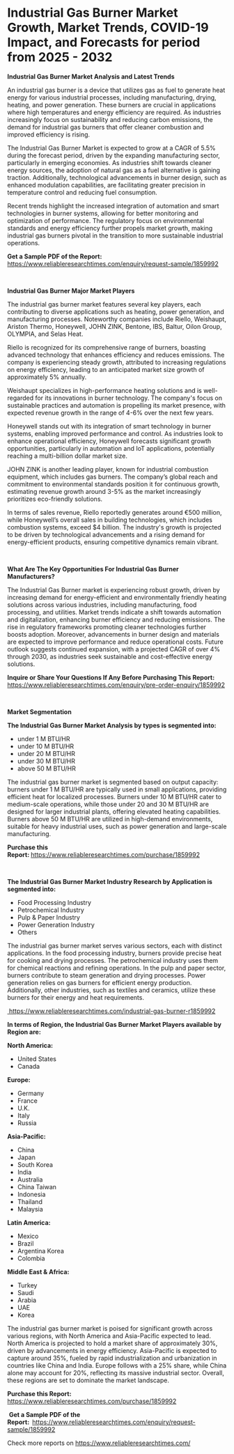 <p><h1>Industrial Gas Burner Market Growth, Market Trends, COVID-19 Impact, and Forecasts for period from 2025 - 2032</h1></p><p><strong>Industrial Gas Burner Market Analysis and Latest Trends</strong></p>
<p><p>An industrial gas burner is a device that utilizes gas as fuel to generate heat energy for various industrial processes, including manufacturing, drying, heating, and power generation. These burners are crucial in applications where high temperatures and energy efficiency are required. As industries increasingly focus on sustainability and reducing carbon emissions, the demand for industrial gas burners that offer cleaner combustion and improved efficiency is rising.</p><p>The Industrial Gas Burner Market is expected to grow at a CAGR of 5.5% during the forecast period, driven by the expanding manufacturing sector, particularly in emerging economies. As industries shift towards cleaner energy sources, the adoption of natural gas as a fuel alternative is gaining traction. Additionally, technological advancements in burner design, such as enhanced modulation capabilities, are facilitating greater precision in temperature control and reducing fuel consumption. </p><p>Recent trends highlight the increased integration of automation and smart technologies in burner systems, allowing for better monitoring and optimization of performance. The regulatory focus on environmental standards and energy efficiency further propels market growth, making industrial gas burners pivotal in the transition to more sustainable industrial operations.</p></p>
<p><strong>Get a Sample PDF of the Report:&nbsp;</strong> <a href="https://www.reliableresearchtimes.com/enquiry/request-sample/1859992?utm_campaign=2307&utm_medium=2&utm_source=Github&utm_content=ia&utm_term=22022025&utm_id=industrial-gas-burner">https://www.reliableresearchtimes.com/enquiry/request-sample/1859992</a></p>
<p>&nbsp;</p>
<p><strong>Industrial Gas Burner Major Market Players</strong></p>
<p><p>The industrial gas burner market features several key players, each contributing to diverse applications such as heating, power generation, and manufacturing processes. Noteworthy companies include Riello, Weishaupt, Ariston Thermo, Honeywell, JOHN ZINK, Bentone, IBS, Baltur, Oilon Group, OLYMPIA, and Selas Heat. </p><p>Riello is recognized for its comprehensive range of burners, boasting advanced technology that enhances efficiency and reduces emissions. The company is experiencing steady growth, attributed to increasing regulations on energy efficiency, leading to an anticipated market size growth of approximately 5% annually.</p><p>Weishaupt specializes in high-performance heating solutions and is well-regarded for its innovations in burner technology. The company's focus on sustainable practices and automation is propelling its market presence, with expected revenue growth in the range of 4-6% over the next few years.</p><p>Honeywell stands out with its integration of smart technology in burner systems, enabling improved performance and control. As industries look to enhance operational efficiency, Honeywell forecasts significant growth opportunities, particularly in automation and IoT applications, potentially reaching a multi-billion dollar market size.</p><p>JOHN ZINK is another leading player, known for industrial combustion equipment, which includes gas burners. The company’s global reach and commitment to environmental standards position it for continuous growth, estimating revenue growth around 3-5% as the market increasingly prioritizes eco-friendly solutions.</p><p>In terms of sales revenue, Riello reportedly generates around €500 million, while Honeywell’s overall sales in building technologies, which includes combustion systems, exceed $4 billion. The industry's growth is projected to be driven by technological advancements and a rising demand for energy-efficient products, ensuring competitive dynamics remain vibrant.</p></p>
<p>&nbsp;</p>
<p><strong>What Are The Key Opportunities For Industrial Gas Burner Manufacturers?</strong></p>
<p><p>The Industrial Gas Burner market is experiencing robust growth, driven by increasing demand for energy-efficient and environmentally friendly heating solutions across various industries, including manufacturing, food processing, and utilities. Market trends indicate a shift towards automation and digitalization, enhancing burner efficiency and reducing emissions. The rise in regulatory frameworks promoting cleaner technologies further boosts adoption. Moreover, advancements in burner design and materials are expected to improve performance and reduce operational costs. Future outlook suggests continued expansion, with a projected CAGR of over 4% through 2030, as industries seek sustainable and cost-effective energy solutions.</p></p>
<p><strong>Inquire or Share Your Questions If Any Before Purchasing This Report:</strong> <a href="https://www.reliableresearchtimes.com/enquiry/pre-order-enquiry/1859992?utm_campaign=2307&utm_medium=2&utm_source=Github&utm_content=ia&utm_term=22022025&utm_id=industrial-gas-burner">https://www.reliableresearchtimes.com/enquiry/pre-order-enquiry/1859992</a></p>
<p>&nbsp;</p>
<p><strong>Market Segmentation</strong></p>
<p><strong>The Industrial Gas Burner Market Analysis by types is segmented into:</strong></p>
<p><ul><li>under 1 M BTU/HR</li><li>under 10 M BTU/HR</li><li>under 20 M BTU/HR</li><li>under 30 M BTU/HR</li><li>above 50 M BTU/HR</li></ul></p>
<p><p>The industrial gas burner market is segmented based on output capacity: burners under 1 M BTU/HR are typically used in small applications, providing efficient heat for localized processes. Burners under 10 M BTU/HR cater to medium-scale operations, while those under 20 and 30 M BTU/HR are designed for larger industrial plants, offering elevated heating capabilities. Burners above 50 M BTU/HR are utilized in high-demand environments, suitable for heavy industrial uses, such as power generation and large-scale manufacturing.</p></p>
<p><strong>Purchase this Report:&nbsp;</strong><a href="https://www.reliableresearchtimes.com/purchase/1859992?utm_campaign=2307&utm_medium=2&utm_source=Github&utm_content=ia&utm_term=22022025&utm_id=industrial-gas-burner">https://www.reliableresearchtimes.com/purchase/1859992</a></p>
<p>&nbsp;</p>
<p><strong>The Industrial Gas Burner Market Industry Research by Application is segmented into:</strong></p>
<p><ul><li>Food Processing Industry</li><li>Petrochemical Industry</li><li>Pulp & Paper Industry</li><li>Power Generation Industry</li><li>Others</li></ul></p>
<p><p>The industrial gas burner market serves various sectors, each with distinct applications. In the food processing industry, burners provide precise heat for cooking and drying processes. The petrochemical industry uses them for chemical reactions and refining operations. In the pulp and paper sector, burners contribute to steam generation and drying processes. Power generation relies on gas burners for efficient energy production. Additionally, other industries, such as textiles and ceramics, utilize these burners for their energy and heat requirements.</p></p>
<p><a href="https://www.reliableresearchtimes.com/industrial-gas-burner-r1859992?utm_campaign=2307&utm_medium=2&utm_source=Github&utm_content=ia&utm_term=22022025&utm_id=industrial-gas-burner">&nbsp;https://www.reliableresearchtimes.com/industrial-gas-burner-r1859992</a></p>
<p><strong>In terms of Region, the Industrial Gas Burner Market Players available by Region are:</strong></p>
<p>
    <p> <strong> North America: </strong>
        <ul>
            <li>United States</li>
            <li>Canada</li>
        </ul>
        </p> 
    <p> <strong> Europe: </strong>
        <ul>
            <li>Germany</li>
            <li>France</li>
            <li>U.K.</li>
            <li>Italy</li>
            <li>Russia</li>
        </ul>
        </p> 
    <p> <strong> Asia-Pacific: </strong>
        <ul>
            <li>China</li>
            <li>Japan</li>
            <li>South Korea</li>
            <li>India</li>
            <li>Australia</li>
            <li>China Taiwan</li>
            <li>Indonesia</li>
            <li>Thailand</li>
            <li>Malaysia</li>
        </ul>
        </p> 
    <p> <strong> Latin America: </strong>
        <ul>
            <li>Mexico</li>
            <li>Brazil</li>
            <li>Argentina Korea</li>
            <li>Colombia</li>
        </ul>
        </p> 
    <p> <strong> Middle East & Africa: </strong>
        <ul>
            <li>Turkey</li>
            <li>Saudi</li>
            <li>Arabia</li>
            <li>UAE</li>
            <li>Korea</li>
        </ul>
    </p>
    </p>
<p><p>The industrial gas burner market is poised for significant growth across various regions, with North America and Asia-Pacific expected to lead. North America is projected to hold a market share of approximately 30%, driven by advancements in energy efficiency. Asia-Pacific is expected to capture around 35%, fueled by rapid industrialization and urbanization in countries like China and India. Europe follows with a 25% share, while China alone may account for 20%, reflecting its massive industrial sector. Overall, these regions are set to dominate the market landscape.</p></p>
<p><strong>Purchase this Report: </strong><a href="https://www.reliableresearchtimes.com/purchase/1859992?utm_campaign=2307&utm_medium=2&utm_source=Github&utm_content=ia&utm_term=22022025&utm_id=industrial-gas-burner">https://www.reliableresearchtimes.com/purchase/1859992</a></p>
<p>&nbsp;<strong>Get a Sample PDF of the Report:&nbsp;&nbsp;</strong><a href="https://www.reliableresearchtimes.com/enquiry/request-sample/1859992?utm_campaign=2307&utm_medium=2&utm_source=Github&utm_content=ia&utm_term=22022025&utm_id=industrial-gas-burner">https://www.reliableresearchtimes.com/enquiry/request-sample/1859992</a></p>
<p><strong></strong></p>
<p>Check more reports on <a href="https://www.reliableresearchtimes.com/?utm_campaign=2307&utm_medium=2&utm_source=Github&utm_content=ia&utm_term=22022025&utm_id=industrial-gas-burner">https://www.reliableresearchtimes.com/</a></p>